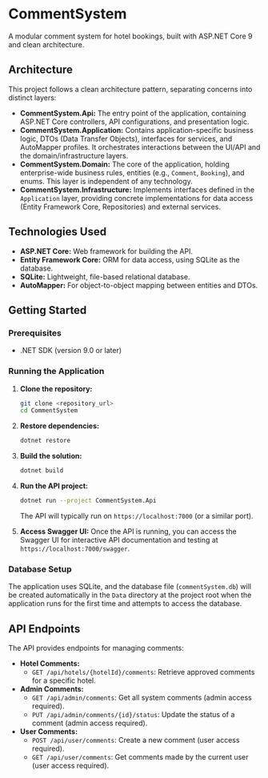 # CommentSystem

A modular comment system for hotel bookings, built with ASP.NET Core 9 and clean architecture.

## Architecture

This project follows a clean architecture pattern, separating concerns into distinct layers:

*   **CommentSystem.Api:** The entry point of the application, containing ASP.NET Core controllers, API configurations, and presentation logic.
*   **CommentSystem.Application:** Contains application-specific business logic, DTOs (Data Transfer Objects), interfaces for services, and AutoMapper profiles. It orchestrates interactions between the UI/API and the domain/infrastructure layers.
*   **CommentSystem.Domain:** The core of the application, holding enterprise-wide business rules, entities (e.g., `Comment`, `Booking`), and enums. This layer is independent of any technology.
*   **CommentSystem.Infrastructure:** Implements interfaces defined in the `Application` layer, providing concrete implementations for data access (Entity Framework Core, Repositories) and external services.

## Technologies Used

*   **ASP.NET Core:** Web framework for building the API.
*   **Entity Framework Core:** ORM for data access, using SQLite as the database.
*   **SQLite:** Lightweight, file-based relational database.
*   **AutoMapper:** For object-to-object mapping between entities and DTOs.

## Getting Started

### Prerequisites

*   .NET SDK (version 9.0 or later)

### Running the Application

1.  **Clone the repository:**
    ```bash
    git clone <repository_url>
    cd CommentSystem
    ```
2.  **Restore dependencies:**
    ```bash
    dotnet restore
    ```
3.  **Build the solution:**
    ```bash
    dotnet build
    ```
4.  **Run the API project:**
    ```bash
    dotnet run --project CommentSystem.Api
    ```

    The API will typically run on `https://localhost:7000` (or a similar port).

5.  **Access Swagger UI:**
    Once the API is running, you can access the Swagger UI for interactive API documentation and testing at `https://localhost:7000/swagger`.

### Database Setup

The application uses SQLite, and the database file (`commentSystem.db`) will be created automatically in the `Data` directory at the project root when the application runs for the first time and attempts to access the database.

## API Endpoints

The API provides endpoints for managing comments:

*   **Hotel Comments:**
    *   `GET /api/hotels/{hotelId}/comments`: Retrieve approved comments for a specific hotel.
*   **Admin Comments:**
    *   `GET /api/admin/comments`: Get all system comments (admin access required).
    *   `PUT /api/admin/comments/{id}/status`: Update the status of a comment (admin access required).
*   **User Comments:**
    *   `POST /api/user/comments`: Create a new comment (user access required).
    *   `GET /api/user/comments`: Get comments made by the current user (user access required).

